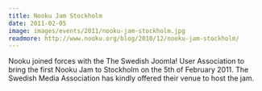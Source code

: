 ```yaml
---
title: Nooku Jam Stockholm
date: 2011-02-05
image: images/events/2011/nooku-jam-stockholm.jpg
readmore: http://www.nooku.org/blog/2010/12/nooku-jam-stockholm/
---
```


Nooku joined forces with the The Swedish Joomla! User Association to bring the first Nooku Jam to Stockholm on the 5th of February 2011. The Swedish Media Association has kindly offered their venue to host the jam.